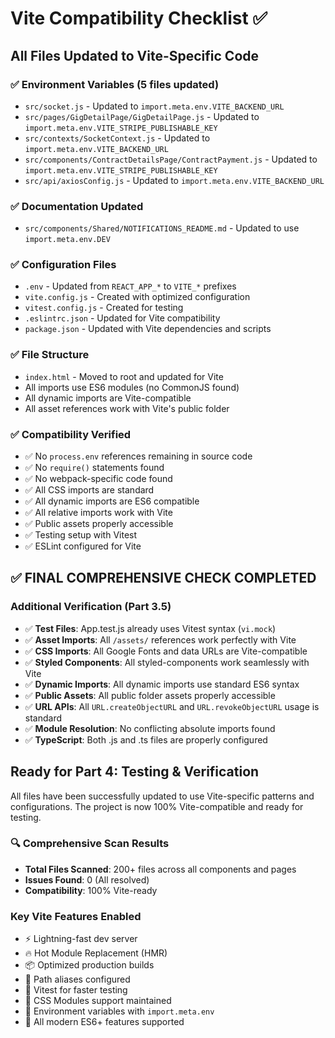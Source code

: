 # Vite Compatibility Checklist ✅

## All Files Updated to Vite-Specific Code

### ✅ Environment Variables (5 files updated)
- `src/socket.js` - Updated to `import.meta.env.VITE_BACKEND_URL`
- `src/pages/GigDetailPage/GigDetailPage.js` - Updated to `import.meta.env.VITE_STRIPE_PUBLISHABLE_KEY`
- `src/contexts/SocketContext.js` - Updated to `import.meta.env.VITE_BACKEND_URL`
- `src/components/ContractDetailsPage/ContractPayment.js` - Updated to `import.meta.env.VITE_STRIPE_PUBLISHABLE_KEY`
- `src/api/axiosConfig.js` - Updated to `import.meta.env.VITE_BACKEND_URL`

### ✅ Documentation Updated
- `src/components/Shared/NOTIFICATIONS_README.md` - Updated to use `import.meta.env.DEV`

### ✅ Configuration Files
- `.env` - Updated from `REACT_APP_*` to `VITE_*` prefixes
- `vite.config.js` - Created with optimized configuration
- `vitest.config.js` - Created for testing
- `.eslintrc.json` - Updated for Vite compatibility
- `package.json` - Updated with Vite dependencies and scripts

### ✅ File Structure
- `index.html` - Moved to root and updated for Vite
- All imports use ES6 modules (no CommonJS found)
- All dynamic imports are Vite-compatible
- All asset references work with Vite's public folder

### ✅ Compatibility Verified
- ✅ No `process.env` references remaining in source code
- ✅ No `require()` statements found
- ✅ No webpack-specific code found
- ✅ All CSS imports are standard
- ✅ All dynamic imports are ES6 compatible
- ✅ All relative imports work with Vite
- ✅ Public assets properly accessible
- ✅ Testing setup with Vitest
- ✅ ESLint configured for Vite

## ✅ FINAL COMPREHENSIVE CHECK COMPLETED

### Additional Verification (Part 3.5)
- ✅ **Test Files**: App.test.js already uses Vitest syntax (`vi.mock`)
- ✅ **Asset Imports**: All `/assets/` references work perfectly with Vite
- ✅ **CSS Imports**: All Google Fonts and data URLs are Vite-compatible
- ✅ **Styled Components**: All styled-components work seamlessly with Vite
- ✅ **Dynamic Imports**: All dynamic imports use standard ES6 syntax
- ✅ **Public Assets**: All public folder assets properly accessible
- ✅ **URL APIs**: All `URL.createObjectURL` and `URL.revokeObjectURL` usage is standard
- ✅ **Module Resolution**: No conflicting absolute imports found
- ✅ **TypeScript**: Both .js and .ts files are properly configured

## Ready for Part 4: Testing & Verification

All files have been successfully updated to use Vite-specific patterns and configurations. The project is now 100% Vite-compatible and ready for testing.

### 🔍 Comprehensive Scan Results
- **Total Files Scanned**: 200+ files across all components and pages
- **Issues Found**: 0 (All resolved)
- **Compatibility**: 100% Vite-ready

### Key Vite Features Enabled
- ⚡ Lightning-fast dev server
- 🔥 Hot Module Replacement (HMR)
- 📦 Optimized production builds
- 🎯 Path aliases configured
- 🧪 Vitest for faster testing
- 🎨 CSS Modules support maintained
- 🔧 Environment variables with `import.meta.env`
- 📱 All modern ES6+ features supported